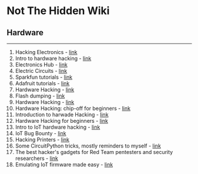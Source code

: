# Not The Hidden Wiki

## Hardware
-----

1. Hacking Electronics - [link](https://elhacker.info/manuales/Electricidad-Electronica/Hacking%20Electronics%20-%20An%20Illustrated%20DIY%20Guide.pdf)
2. Intro to hardware hacking - [link](https://www.cyberark.com/resources/threat-research-blog/an-introduction-to-hardware-hacking)
3. Electronics Hub - [link](https://www.electronicshub.org/)
4. Electric Circuits - [link](https://www.allaboutcircuits.com/textbook/)
5. Sparkfun tutorials - [link](https://learn.sparkfun.com/tutorials)
6. Adafruit tutorials - [link](https://learn.adafruit.com/)
7. Hardware Hacking - [link](https://hackaday.com/tag/hardware-hacking/)
8. Flash dumping - [link](https://blog.quarkslab.com/flash-dumping-part-i.html)
9. Hardware Hacking - [link](https://www.nicolascollins.com/texts/originalhackingmanual.pdf)
10. Hardware Hacking: chip-off for beginners - [link](https://www.tarlogic.com/blog/hardware-hacking-chip-off-for-beginners/)
11. Introduction to harwade Hacking - [link](https://abrictosecurity.com/introduction-to-hardware-hacking-part-1/)
12. Hardware Hacking for beginners - [link](https://www.tinkerforge.com/en/doc/Kits/HardwareHacking/ForBeginners.html)
13. Intro to IoT hardware hacking - [link](https://infosecwriteups.com/intro-to-iot-hardware-hacking-abd5f591e86e)
14. IoT Bug Bounty - [link](https://bugprove.com/knowledge-hub/iot-bug-bounty-hunting-using-bug-prove)
15. Hacking Printers - [link](http://hacking-printers.net/wiki/index.php/Main_Page)
16. Some CircuitPython tricks, mostly reminders to myself - [link](https://github.com/todbot/circuitpython-tricks)
17. The best hacker's gadgets for Red Team pentesters and security researchers - [link](https://github.com/yadox666/The-Hackers-Hardware-Toolkit)
18. Emulating IoT firmware made easy - [link](https://boschko.ca/qemu-emulating-firmware/)